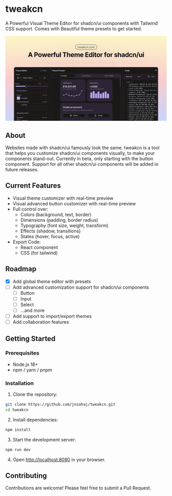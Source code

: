 # tweakcn

A Powerful Visual Theme Editor for shadcn/ui components with Tailwind CSS support. Comes with Beautiful theme presets to get started.

![tweakcn.com](public/og-image.png)


## About

Websites made with shadcn/ui famously look the same. tweakcn is a tool that helps you customize shadcn/ui components visually, to make your components stand-out.
Currently in beta, only starting with the button component. Support for all other shadcn/ui components will be added in future releases.

## Current Features

- Visual theme customizer with real-time preview
- Visual advanced button customizer with real-time preview
- Full control over:
  - Colors (background, text, border)
  - Dimensions (padding, border radius)
  - Typography (font size, weight, transform)
  - Effects (shadow, transitions)
  - States (hover, focus, active)
- Export Code:
  - React component
  - CSS (for tailwind)

## Roadmap

- [x] Add global theme editor with presets
- [ ] Add advanced customization support for shadcn/ui components
  - [ ] Button
  - [ ] Input
  - [ ] Select
  - [ ] ...and more
- [ ] Add support to import/export themes
- [ ] Add collaboration features

## Getting Started

### Prerequisites

- Node.js 18+
- npm / yarn / pnpm

### Installation

1. Clone the repository:

```bash
git clone https://github.com/jnsahaj/tweakcn.git
cd tweakcn
```

2. Install dependencies:

```bash
npm install
```

3. Start the development server:

```bash
npm run dev
```

4. Open [http://localhost:8080](http://localhost:8080) in your browser.

## Contributing

Contributions are welcome! Please feel free to submit a Pull Request.
